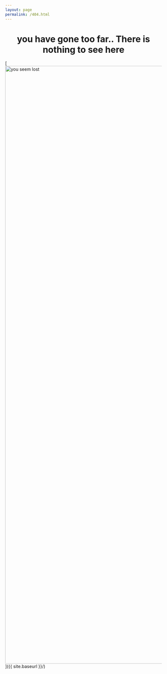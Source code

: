```yaml
---
layout: page
permalink: /404.html
---
```


<center> <h1> you have gone too far.. There is nothing to see here</h1> </center>
[<img src="{{ site.baseurl }}/media/404.jpg" width="1920" alt="you seem lost"  />]({{ site.baseurl }}/)

